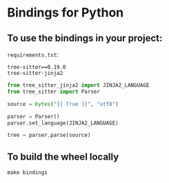 # Bindings for Python

## To use the bindings in your project:

`requirements.txt`:
```
tree-sitter==0.19.0
tree-sitter-jinja2
```

```python
from tree_sitter_jinja2 import JINJA2_LANGUAGE
from tree_sitter import Parser

source = bytes("{{ True }}", "utf8")

parser = Parser()
parser.set_language(JINJA2_LANGUAGE)

tree = parser.parse(source)
```

## To build the wheel locally
```
make bindings
```

